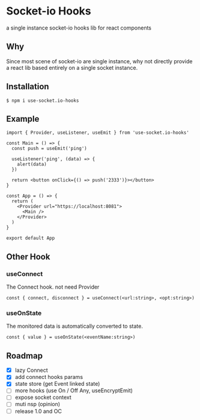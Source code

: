 # Socket-io Hooks

a single instance socket-io hooks lib for react components

## Why

Since most scene of socket-io are single instance, why not directly provide a react lib based entirely on a single socket instance.

## Installation

```shell
$ npm i use-socket.io-hooks
```

## Example

```tsx
import { Provider, useListener, useEmit } from 'use-socket.io-hooks'

const Main = () => {
  const push = useEmit('ping')

  useListener('ping', (data) => {
    alert(data)
  })

  return <button onClick={() => push('2333')}></button>
}

const App = () => {
  return (
    <Provider url="https://localhost:8081">
      <Main />
    </Provider>
  )
}

export default App
```

## Other Hook

### useConnect

The Connect hook. not need Provider

```tsx
const { connect, disconnect } = useConnect(<url:string>, <opt:string>)
```

### useOnState

The monitored data is automatically converted to state.

```tsx
const { value } = useOnState(<eventName:string>)
```

## Roadmap

- [x] lazy Connect
- [x] add connect hooks params
- [x] state store (get Event linked state)
- [ ] more hooks (use On / Off Any, useEncryptEmit)
- [ ] expose socket context
- [ ] muti nsp (opinion)
- [ ] release 1.0 and OC
